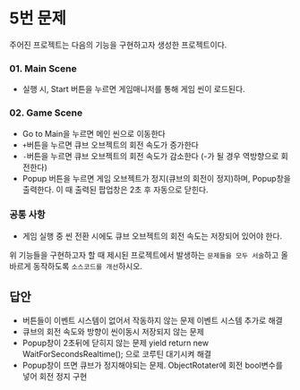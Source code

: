 # 5번 문제

주어진 프로젝트는 다음의 기능을 구현하고자 생성한 프로젝트이다.

### 01. Main Scene
- 실행 시, Start 버튼을 누르면 게임매니저를 통해 게임 씬이 로드된다.

### 02. Game Scene
- Go to Main을 누르면 메인 씬으로 이동한다
- `+`버튼을 누르면 큐브 오브젝트의 회전 속도가 증가한다
- `-`버튼을 누르면 큐브 오브젝트의 회전 속도가 감소한다 (-가 될 경우 역방향으로 회전한다)
- Popup 버튼을 누르면 게임 오브젝트가 정지(큐브의 회전이 정지)하며, Popup창을 출력한다. 이 때 출력된 팝업창은 2초 후 자동으로 닫힌다.

### 공통 사항
- 게임 실행 중 씬 전환 시에도 큐브 오브젝트의 회전 속도는 저장되어 있어야 한다.

위 기능들을 구현하고자 할 때
제시된 프로젝트에서 발생하는 `문제들을 모두 서술`하고 올바르게 동작하도록 `소스코드를 개선`하시오.

## 답안
- 버튼들이 이벤트 시스템이 없어서 작동하지 않는 문제 이벤트 시스템 추가로 해결
- 큐브의 회전 속도와 방향이 씬이동시 저장되지 않는 문제 
- Popup창이 2초뒤에 닫히지 않는 문제 yield return new WaitForSecondsRealtime(); 으로 코루틴 대기시켜 해결
- Popup창이 뜨면 큐브가 정지해야되는 문제. ObjectRotater에 회전 bool변수를 넣어 회전 정지 구현 

